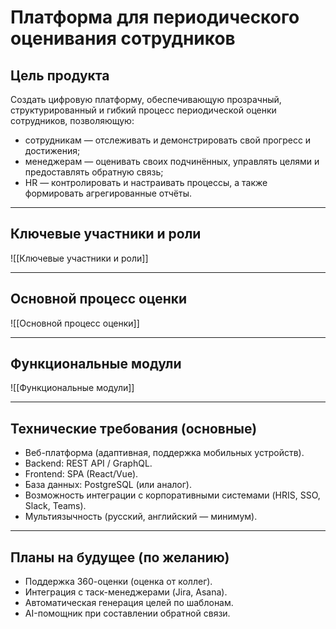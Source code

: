 # Платформа для периодического оценивания сотрудников
## Цель продукта
Создать цифровую платформу, обеспечивающую прозрачный, структурированный и гибкий процесс периодической оценки сотрудников, позволяющую:
- сотрудникам — отслеживать и демонстрировать свой прогресс и достижения;
- менеджерам — оценивать своих подчинённых, управлять целями и предоставлять обратную связь;
- HR — контролировать и настраивать процессы, а также формировать агрегированные отчёты.
---

## Ключевые участники и роли
![[Ключевые участники и роли]]

---

## Основной процесс оценки

![[Основной процесс оценки]]

---
## Функциональные модули
![[Функциональные модули]]

---
## Технические требования (основные)
- Веб-платформа (адаптивная, поддержка мобильных устройств).
- Backend: REST API / GraphQL.
- Frontend: SPA (React/Vue).
- База данных: PostgreSQL (или аналог).
- Возможность интеграции с корпоративными системами (HRIS, SSO, Slack, Teams).
- Мультиязычность (русский, английский — минимум).
    

---

## Планы на будущее (по желанию)
- Поддержка 360-оценки (оценка от коллег).
- Интеграция с таск-менеджерами (Jira, Asana).
- Автоматическая генерация целей по шаблонам.
- AI-помощник при составлении обратной связи.
